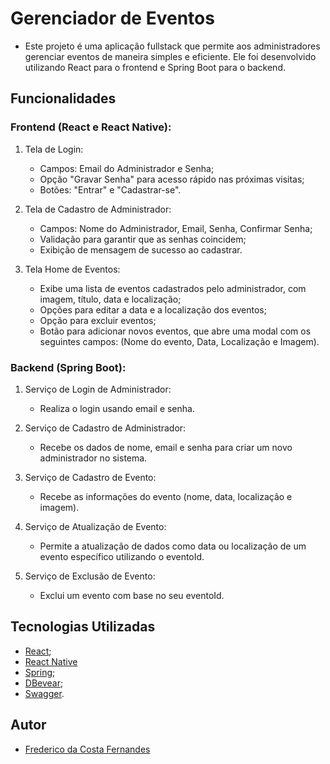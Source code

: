 # Gerenciador de Eventos

* Este projeto é uma aplicação fullstack que permite aos administradores gerenciar eventos de maneira simples e eficiente. Ele foi desenvolvido utilizando React para o frontend e Spring Boot para o backend.

## Funcionalidades

### Frontend (React e React Native):

1. Tela de Login:
   - Campos: Email do Administrador e Senha;
   - Opção "Gravar Senha" para acesso rápido nas próximas visitas;
   - Botões: "Entrar" e "Cadastrar-se".

2. Tela de Cadastro de Administrador:
   - Campos: Nome do Administrador, Email, Senha, Confirmar Senha;
   - Validação para garantir que as senhas coincidem;
   - Exibição de mensagem de sucesso ao cadastrar.

3. Tela Home de Eventos:
   - Exibe uma lista de eventos cadastrados pelo administrador, com imagem, título, data e localização;
   - Opções para editar a data e a localização dos eventos;
   - Opção para excluir eventos;
   - Botão para adicionar novos eventos, que abre uma modal com os seguintes campos: (Nome do evento, Data, Localização e Imagem).

### Backend (Spring Boot):

1. Serviço de Login de Administrador:
   - Realiza o login usando email e senha.

2. Serviço de Cadastro de Administrador:
   - Recebe os dados de nome, email e senha para criar um novo administrador no sistema.

3. Serviço de Cadastro de Evento:
   - Recebe as informações do evento (nome, data, localização e imagem).

4. Serviço de Atualização de Evento:
   - Permite a atualização de dados como data ou localização de um evento específico utilizando o eventoId.

5. Serviço de Exclusão de Evento:
   - Exclui um evento com base no seu eventoId.

## Tecnologias Utilizadas

* [React](https://react.dev/);
* [React Native](https://reactnative.dev/)
* [Spring](https://spring.io/tools);
* [DBevear](https://dbeaver.io/);
* [Swagger](https://swagger.io/).

## Autor

* [Frederico da Costa Fernandes](https://github.com/FFred-Fernandes)
